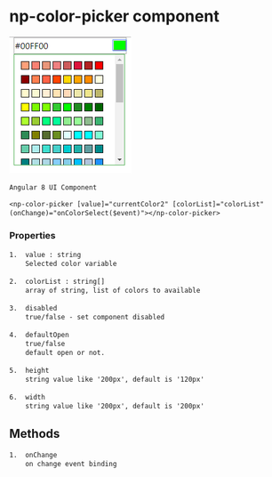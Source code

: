 # np-color-picker component

![image login](https://github.com/NilavPatel/np-color-picker-package/blob/master/src/assets/images/image1.PNG)

````
Angular 8 UI Component
````

````
<np-color-picker [value]="currentColor2" [colorList]="colorList" (onChange)="onColorSelect($event)"></np-color-picker>
````

### Properties
````
1.  value : string
    Selected color variable

2.  colorList : string[]
    array of string, list of colors to available

3.  disabled
    true/false - set component disabled

4.  defaultOpen
    true/false
    default open or not.    

5.  height
    string value like '200px', default is '120px'

6.  width
    string value like '200px', default is '200px'
````

## Methods
````
1.  onChange
    on change event binding
````